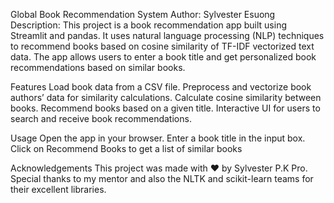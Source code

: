 Global Book Recommendation System
Author: Sylvester Esuong
Description: This project is a book recommendation app built using Streamlit and pandas. 
It uses natural language processing (NLP) techniques to recommend books based on cosine similarity of TF-IDF vectorized text data. 
The app allows users to enter a book title and get personalized book recommendations based on similar books.

Features
Load book data from a CSV file.
Preprocess and vectorize book authors’ data for similarity calculations.
Calculate cosine similarity between books.
Recommend books based on a given title.
Interactive UI for users to search and receive book recommendations.

Usage
Open the app in your browser.
Enter a book title in the input box.
Click on Recommend Books to get a list of similar books

Acknowledgements
This project was made with ❤️ by Sylvester P.K Pro. 
Special thanks to my mentor and also the NLTK and scikit-learn teams for their excellent libraries.
